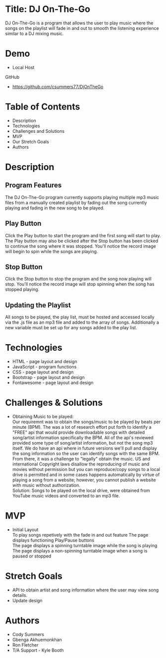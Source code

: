 # Title: DJ On-The-Go

DJ On-The-Go is a program that allows the user to play music where
the songs on the playlist will fade in and out to smooth the 
listening experience similar to a DJ mixing music.


# Demo
* Local Host

GitHub
* https://github.com/csummers77/DjOnTheGo


# Table of Contents

* Description
* Technologies
* Challenges and Solutions
* MVP
* Our Stretch Goals
* Authors


# Description

## Program Features
The DJ On-The-Go program currently supports playing multiple mp3 music files from a manually created playlist by fading out the song currently playing and fading in the new song to be played.

## Play Button
Click the Play button to start the program and the first song will start to play.  The Play button may also be clicked after the Stop button has been clicked to continue the song where it was stopped.  You'll notice the record image will begin to spin while the songs are playing.

## Stop Button
Click the Stop button to stop the program and the song now playing will stop.  You'll notice the record image will stop spinning when the song has stopped playing.

## Updating the Playlist
All songs to be played, the play list, must be hosted and accessed locally via the .js file as an mp3 file and added to the array of songs.  Additionally a new variable must be set up for any songs added to the play list.


# Technologies

* HTML - page layout and design
* JavaScript - program functions
* CSS - page layout and design
* Bootstrap - page layout and design
* Fontawesome - page layout and design

# Challenges & Solutions
* Obtaining Music to be played:\
Our requiremnt was to obtain the songs/music to be played by beats per minute (BPM). The was a lot of research effort put forth to identify a "FREE" api that would provide downloadable songs with detailed song/artist information specifically the BPM. All of the api's reviewed provided some type of song/artist information, but not the song mp3 itself.  We do have an api where in future versions we'll pull and display the song information so the user can identify songs with the same BPM. \
From there, it was a challenge to "legally" obtain the music. US and international Copyright laws disallow the reproducing of music and movies without permission but you can reproduce/copy songs to a local drive is permitted and in some cases happens automatically by virtue of playing a song from a website; however, you cannot publish a website with music without authorization.\
Solution: Songs to be played on the local drive, were obtained from YouTube music videos and converted to an mp3 file.


# MVP
* Initial Layout \
To play songs repetively with the fade in and out feature
The page displays functioning Play/Pause buttons\
The page displays a spinning turntable image while the song is playing\
The page displays a non-spinning turntable image when a song is paused or stopped


# Stretch Goals
* API to obtain artist and song information where the user may view song details.
* Update design


# Authors
* Cody Summers
* Gbenga Akhuemonkhan
* Ron Fletcher
* T/A Support - Kyle Booth


